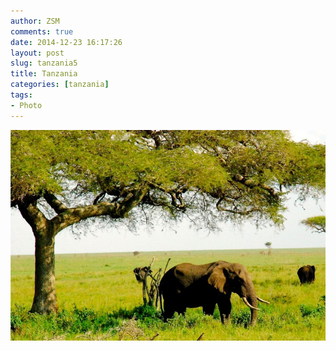 ```yaml
---
author: ZSM
comments: true
date: 2014-12-23 16:17:26
layout: post
slug: tanzania5
title: Tanzania
categories: [tanzania]
tags:
- Photo
---
```

![Tanzania](/public/thumb/ts4.jpg)
